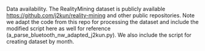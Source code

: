 Data availability. The RealityMining dataset is publicly available https://github.com/j2kun/reality-mining and other public repositories. Note we adapt the code from this repo for processing the dataset and include the modified script here as well for reference (a_parse_bluetooth_nw_adapted_j2kun.py). We also include the script for creating dataset by month. 
